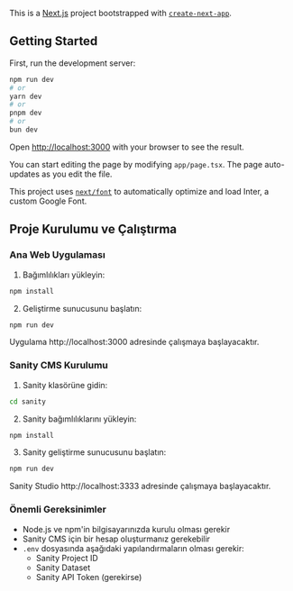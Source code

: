This is a [Next.js](https://nextjs.org/) project bootstrapped with [`create-next-app`](https://github.com/vercel/next.js/tree/canary/packages/create-next-app).

## Getting Started

First, run the development server:

```bash
npm run dev
# or
yarn dev
# or
pnpm dev
# or
bun dev
```

Open [http://localhost:3000](http://localhost:3000) with your browser to see the result.

You can start editing the page by modifying `app/page.tsx`. The page auto-updates as you edit the file.

This project uses [`next/font`](https://nextjs.org/docs/basic-features/font-optimization) to automatically optimize and load Inter, a custom Google Font.

## Proje Kurulumu ve Çalıştırma

### Ana Web Uygulaması

1. Bağımlılıkları yükleyin:
```bash
npm install
```

2. Geliştirme sunucusunu başlatın:
```bash
npm run dev
```

Uygulama http://localhost:3000 adresinde çalışmaya başlayacaktır.

### Sanity CMS Kurulumu

1. Sanity klasörüne gidin:
```bash
cd sanity
```

2. Sanity bağımlılıklarını yükleyin:
```bash
npm install
```

3. Sanity geliştirme sunucusunu başlatın:
```bash
npm run dev
```

Sanity Studio http://localhost:3333 adresinde çalışmaya başlayacaktır.

### Önemli Gereksinimler

- Node.js ve npm'in bilgisayarınızda kurulu olması gerekir
- Sanity CMS için bir hesap oluşturmanız gerekebilir
- `.env` dosyasında aşağıdaki yapılandırmaların olması gerekir:
  - Sanity Project ID
  - Sanity Dataset
  - Sanity API Token (gerekirse)




